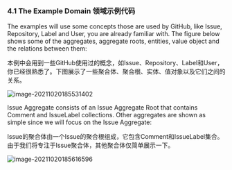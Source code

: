 ### 4.1 The Example Domain 领域示例代码

The examples will use some concepts those are used by GitHub, like Issue, Repository, Label and User, you are already familiar with. The figure below shows some of the aggregates, aggregate roots, entities, value object and the relations between them:

本例中会用到一些GitHub使用过的概念，如Issue、Repository、Label和User，你已经很熟悉了。下图展示了一些聚合体、聚合根、实体、值对象以及它们之间的关系。

![image-20211020185531402](C:\Users\Administrator\AppData\Roaming\Typora\typora-user-images\image-20211020185531402.png)

Issue Aggregate consists of an Issue Aggregate Root that contains Comment and IssueLabel collections. Other aggregates are shown as simple since we will focus on the Issue Aggregate:

Issue的聚合体由一个Issue的聚合根组成，它包含Comment和IssueLabel集合。由于我们将专注于Issue聚合体，其他聚合体仅简单展示一下。

![image-20211020185616596](C:\Users\Administrator\AppData\Roaming\Typora\typora-user-images\image-20211020185616596.png)